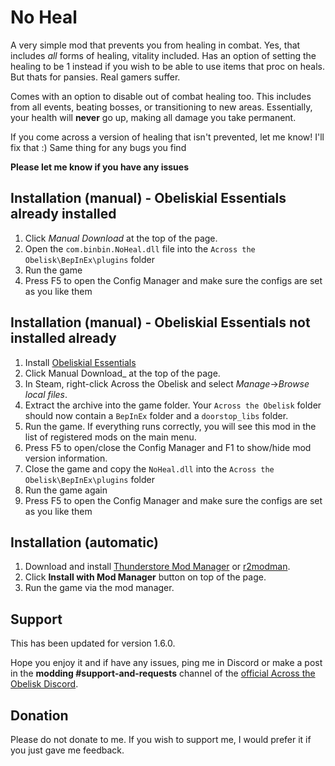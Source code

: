 # No Heal

A very simple mod that prevents you from healing in combat. Yes, that includes _all_ forms of healing, vitality included. Has an option of setting the healing to be 1 instead if you wish to be able to use items that proc on heals. But thats for pansies. Real gamers suffer.

Comes with an option to disable out of combat healing too. This includes from all events, beating bosses, or transitioning to new areas. Essentially, your health will **never** go up, making all damage you take permanent.

If you come across a version of healing that isn't prevented, let me know! I'll fix that :) Same thing for any bugs you find

**Please let me know if you have any issues**

## Installation (manual) - Obeliskial Essentials already installed

1. Click _Manual Download_ at the top of the page.
2. Open the `com.binbin.NoHeal.dll` file into the `Across the Obelisk\BepInEx\plugins` folder
3. Run the game
4. Press F5 to open the Config Manager and make sure the configs are set as you like them

## Installation (manual) - Obeliskial Essentials not installed already

1. Install [Obeliskial Essentials](https://across-the-obelisk.thunderstore.io/package/meds/Obeliskial_Essentials/)
2. Click Manual Download\_ at the top of the page.
3. In Steam, right-click Across the Obelisk and select _Manage_->_Browse local files_.
4. Extract the archive into the game folder. Your `Across the Obelisk` folder should now contain a `BepInEx` folder and a `doorstop_libs` folder.
5. Run the game. If everything runs correctly, you will see this mod in the list of registered mods on the main menu.
6. Press F5 to open/close the Config Manager and F1 to show/hide mod version information.
7. Close the game and copy the `NoHeal.dll` into the `Across the Obelisk\BepInEx\plugins` folder
8. Run the game again
9. Press F5 to open the Config Manager and make sure the configs are set as you like them

## Installation (automatic)

1. Download and install [Thunderstore Mod Manager](https://www.overwolf.com/app/Thunderstore-Thunderstore_Mod_Manager) or [r2modman](https://across-the-obelisk.thunderstore.io/package/ebkr/r2modman/).
2. Click **Install with Mod Manager** button on top of the page.
3. Run the game via the mod manager.

## Support

This has been updated for version 1.6.0.

Hope you enjoy it and if have any issues, ping me in Discord or make a post in the **modding #support-and-requests** channel of the [official Across the Obelisk Discord](https://discord.gg/across-the-obelisk-679706811108163701).

## Donation

Please do not donate to me. If you wish to support me, I would prefer it if you just gave me feedback.
